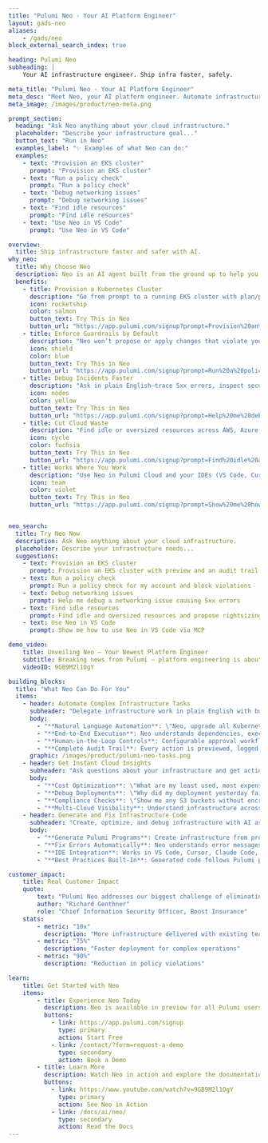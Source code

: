 ```yaml
---
title: "Pulumi Neo - Your AI Platform Engineer"
layout: gads-neo
aliases:
    - /gads/neo
block_external_search_index: true

heading: Pulumi Neo
subheading: |
    Your AI infrastructure engineer. Ship infra faster, safely.

meta_title: "Pulumi Neo - Your AI Platform Engineer"
meta_desc: "Meet Neo, your AI platform engineer. Automate infrastructure provisioning, governance, and optimization with enterprise controls."
meta_image: /images/product/neo-meta.png

prompt_section:
  heading: "Ask Neo anything about your cloud infrastructure."
  placeholder: "Describe your infrastructure goal..."
  button_text: "Run in Neo"
  examples_label: "✨ Examples of what Neo can do:"
  examples:
    - text: "Provision an EKS cluster"
      prompt: "Provision an EKS cluster"
    - text: "Run a policy check"
      prompt: "Run a policy check"
    - text: "Debug networking issues"
      prompt: "Debug networking issues"
    - text: "Find idle resources"
      prompt: "Find idle resources"
    - text: "Use Neo in VS Code"
      prompt: "Use Neo in VS Code"

overview:
  title: Ship infrastructure faster and safer with AI.
why_neo:
  title: Why Choose Neo
  description: Neo is an AI agent built from the ground up to help you with cloud infrastructure.
  benefits:
    - title: Provision a Kubernetes Cluster
      description: "Go from prompt to a running EKS cluster with plan/preview and a full audit trail."
      icon: rocketship
      color: salmon
      button_text: Try This in Neo
      button_url: "https://app.pulumi.com/signup?prompt=Provision%20an%20EKS%20cluster%20with%20preview%20and%20an%20audit%20trail"
    - title: Enforce Guardrails by Default
      description: "Neo won’t propose or apply changes that violate your policies—RBAC, compliance, and approvals are built in."
      icon: shield
      color: blue
      button_text: Try This in Neo
      button_url: "https://app.pulumi.com/signup?prompt=Run%20a%20policy%20check%20for%20my%20account%20and%20block%20violations"
    - title: Debug Incidents Faster
      description: "Ask in plain English—trace 5xx errors, inspect security groups, surface misconfigurations, and apply fixes with approval."
      icon: nodes
      color: yellow
      button_text: Try This in Neo
      button_url: "https://app.pulumi.com/signup?prompt=Help%20me%20debug%20a%20networking%20issue%20causing%205xx%20errors"
    - title: Cut Cloud Waste
      description: "Find idle or oversized resources across AWS, Azure, and Google Cloud, then right-size or remove safely."
      icon: cycle
      color: fuchsia
      button_text: Try This in Neo
      button_url: "https://app.pulumi.com/signup?prompt=Find%20idle%20and%20oversized%20resources%20and%20propose%20rightsizing"
    - title: Works Where You Work
      description: "Use Neo in Pulumi Cloud and your IDEs (VS Code, Cursor, Claude Code, Windsurf) via MCP."
      icon: team
      color: violet
      button_text: Try This in Neo
      button_url: "https://app.pulumi.com/signup?prompt=Show%20me%20how%20to%20use%20Neo%20in%20VS%20Code%20via%20MCP"


neo_search:
  title: Try Neo Now
  description: Ask Neo anything about your cloud infrastructure.
  placeholder: Describe your infrastructure needs...
  suggestions:
    - text: Provision an EKS cluster
      prompt: Provision an EKS cluster with preview and an audit trail
    - text: Run a policy check
      prompt: Run a policy check for my account and block violations
    - text: Debug networking issues
      prompt: Help me debug a networking issue causing 5xx errors
    - text: Find idle resources
      prompt: Find idle and oversized resources and propose rightsizing
    - text: Use Neo in VS Code
      prompt: Show me how to use Neo in VS Code via MCP

demo_video:
    title: Unveiling Neo – Your Newest Platform Engineer
    subtitle: Breaking news from Pulumi – platform engineering is about to change.
    videoID: 9GB9M2l1OgY

building_blocks:
  title: "What Neo Can Do For You"
  items:
    - header: Automate Complex Infrastructure Tasks
      subheader: "Delegate infrastructure work in plain English with built-in governance:"
      body:
        - "**Natural Language Automation**: \"Neo, upgrade all Kubernetes clusters to the latest stable version.\""
        - "**End-to-End Execution**: Neo understands dependencies, executes changes, monitors outcomes, and maintains compliance."
        - "**Human-in-the-Loop Controls**: Configurable approval workflows - you decide how much autonomy Neo has."
        - "**Complete Audit Trail**: Every action is previewed, logged, and reversible with full history."
      graphic: /images/product/pulumi-neo-tasks.png
    - header: Get Instant Cloud Insights
      subheader: "Ask questions about your infrastructure and get actionable answers:"
      body:
        - "**Cost Optimization**: \"What are my least used, most expensive resources?\""
        - "**Debug Deployments**: \"Why did my deployment yesterday fail?\""
        - "**Compliance Checks**: \"Show me any S3 buckets without encryption enabled.\""
        - "**Multi-Cloud Visibility**: Understand infrastructure across AWS, Azure, Google Cloud, and 160+ providers."
    - header: Generate and Fix Infrastructure Code
      subheader: "Create, optimize, and debug infrastructure with AI assistance:"
      body:
        - "**Generate Pulumi Programs**: Create infrastructure from prompts in TypeScript, Python, Go, or any supported language."
        - "**Fix Errors Automatically**: Neo understands error messages and can fix issues in your infrastructure code."
        - "**IDE Integration**: Works in VS Code, Cursor, Claude Code, and Windsurf through our MCP server."
        - "**Best Practices Built-In**: Generated code follows Pulumi patterns from millions of production deployments."

customer_impact:
    title: Real Customer Impact
    quote:
        text: "Pulumi Neo addresses our biggest challenge of eliminating the infrastructure bottleneck that slows down our entire engineering organization. To get to market faster, we require infrastructure intelligence that understands our environment, respects our guardrails, and keeps humans in the loop so we can move faster, safely."
        author: "Richard Genthner"
        role: "Chief Information Security Officer, Boost Insurance"
    stats:
        - metric: "10x"
          description: "More infrastructure delivered with existing teams"
        - metric: "75%"
          description: "Faster deployment for complex operations"
        - metric: "90%"
          description: "Reduction in policy violations"

learn:
    title: Get Started with Neo
    items:
        - title: Experience Neo Today
          description: Neo is available in preview for all Pulumi users. Experience the future of platform engineering automation.
          buttons:
            - link: https://app.pulumi.com/signup
              type: primary
              action: Start Free
            - link: /contact/?form=request-a-demo
              type: secondary
              action: Book a Demo
        - title: Learn More
          description: Watch Neo in action and explore the documentation to understand its full capabilities.
          buttons:
            - link: https://www.youtube.com/watch?v=9GB9M2l1OgY
              type: primary
              action: See Neo in Action
            - link: /docs/ai/neo/
              type: secondary
              action: Read the Docs
---
```

